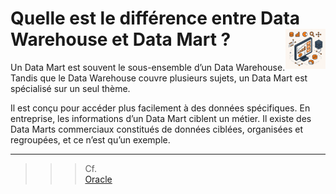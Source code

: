 # **Quelle est le différence entre Data Warehouse et Data Mart ?** <a href="../"><img src="../../assets/atomicBi.png" alt="Business intelligence" align="right" height="64px"></a>
Un Data Mart est souvent le sous-ensemble d’un Data Warehouse. Tandis que le Data Warehouse couvre plusieurs sujets, un Data Mart est spécialisé sur un seul thème.

Il est conçu pour accéder plus facilement à des données spécifiques. En entreprise, les informations d’un Data Mart ciblent un métier. Il existe des Data Marts commerciaux constitués de données ciblées, organisées et regroupées, et ce n’est qu’un exemple.

___
>>> Cf.  
[Oracle](https://www.oracle.com/fr/database/data-warehouse-definition/#:~:text=Un%20Data%20Warehouse%20est%20une,pour%20une%20meilleure%20business%20intelligence.)